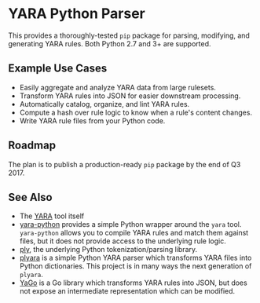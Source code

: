 # YARA Python Parser
This provides a thoroughly-tested `pip` package for parsing, modifying, and generating YARA rules.
Both Python 2.7 and 3+ are supported.

## Example Use Cases
* Easily aggregate and analyze YARA data from large rulesets.
* Transform YARA rules into JSON for easier downstream processing.
* Automatically catalog, organize, and lint YARA rules.
* Compute a hash over rule logic to know when a rule's content changes.
* Write YARA rule files from your Python code.

## Roadmap
The plan is to publish a production-ready `pip` package by the end of Q3 2017.

## See Also
* The [YARA](http://virustotal.github.io/yara/) tool itself
* [yara-python](http://yara.readthedocs.io/en/latest/yarapython.html) provides a simple Python
wrapper around the `yara` tool. `yara-python` allows you to compile YARA rules and match them
against files, but it does not provide access to the underlying rule logic.
* [ply](http://www.dabeaz.com/ply/ply.html), the underlying Python tokenization/parsing library.
* [plyara](https://github.com/8u1a/plyara) is a simple Python YARA parser which transforms YARA
files into Python dictionaries. This project is in many ways the next generation of `plyara`.
* [YaGo](https://github.com/Yara-Rules/yago) is a Go library which transforms YARA rules into JSON,
but does not expose an intermediate representation which can be modified.
